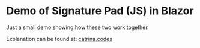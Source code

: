 # Demo of Signature Pad (JS) in Blazor
Just a small demo showing how these two work together.

Explanation can be found at:  [catrina.codes](https://catrina.codes/simple-signature-pad-blazor-canvas-js-net-5 "catrina.codes")

